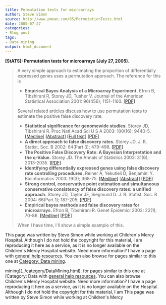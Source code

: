 ```yaml
---
title: Permutation tests for microarrays
author: Steve Simon
source: http://www.pmean.com/05/PermutationTests.html
date: 2005-07-27
categories:
- Blog post
tags:
- Data mining
output: html_document
---
```

**[StATS]: Permutation tests for microarrays (July
27, 2005)**.

> A very simple approach to estimating the proportion of differentially
> expressed genes uses a permutation approach. The reference for this is
>
> -   **Empirical Bayes Analysis of a Microarray Experiment.** Efron B,
>     Tibshirani R, Storey JD, Tusher V. Journal of the American
>     Statistical Association 2001: 96(456); 1151-1160.
>     [\[PDF\]](http://faculty.washington.edu/~jstorey/papers/ETST_JASA_2001.pdf)
>
> Several related articles discuss how to use permutation tests to
> estimate the positive false discovery rate:
>
> -   **Statistical significance for genomewide studies.** Storey JD,
>     Tibshirani R. Proc Natl Acad Sci U S A 2003: 100(16); 9440-5.
>     [\[Medline\]](http://www.ncbi.nlm.nih.gov/entrez/query.fcgi?cmd=Retrieve&db=PubMed&list_uids=12883005&dopt=Abstract)
>     [\[Abstract\]](http://www.pnas.org/cgi/content/abstract/100/16/9440)
>     [\[Full text\]](http://www.pnas.org/cgi/content/full/100/16/9440)
>     [\[PDF\]](http://www.pnas.org/cgi/reprint/100/16/9440.pdf)
> -   **A direct approach to false discovery rates.** Storey JD. J. R.
>     Statist. Soc. B 2002: 64(Part 3); 479-498.
>     [\[PDF\]](http://faculty.washington.edu/~jstorey/papers/directfdr.pdf)
> -   **The Positive False Discovery Rate: A Bayesian Interpretation and
>     the q-Value.** Storey JD. The Annals of Statistics 2003: 31(6);
>     2013-2035.
>     [\[PDF\]](http://faculty.washington.edu/~jstorey/papers/Storey_Annals_2003.pdf)
> -   **Identifying differentially expressed genes using false discovery
>     rate controlling procedures.** Reiner A, Yekutieli D, Benjamini Y.
>     Bioinformatics 2003: 19(3); 368-75.
>     [\[Medline\]](http://www.ncbi.nlm.nih.gov/entrez/query.fcgi?cmd=Retrieve&db=PubMed&list_uids=12584122&dopt=Abstract)
>     [\[Abstract\]](http://bioinformatics.oxfordjournals.org/cgi/content/abstract/19/3/368)
>     [\[PDF\]](http://bioinformatics.oxfordjournals.org/cgi/reprint/19/3/368.pdf)
> -   **Strong control, conservative point estimation and simultaneous
>     conservative consistency of false discovery rates: a unified
>     approach.** Storey JD, Taylor JE, Siegmund D. J. R. Statist. Soc.
>     B 2004: 66(Part 1); 187-205.
>     [\[PDF\]](http://faculty.washington.edu/~jstorey/papers/623.pdf)
> -   **Empirical bayes methods and false discovery rates for
>     microarrays.** Efron B, Tibshirani R. Genet Epidemiol 2002: 23(1);
>     70-86.
>     [\[Medline\]](http://www.ncbi.nlm.nih.gov/entrez/query.fcgi?cmd=Retrieve&db=PubMed&list_uids=12112249&dopt=Abstract)
>     [\[PDF\]](http://dcegod.nci.nih.gov/epi/EfronTibshirani%20FDR.pdf)
>
> When I have time, I'll show a simple example of this.

This page was written by Steve Simon while working at Children's Mercy
Hospital. Although I do not hold the copyright for this material, I am
reproducing it here as a service, as it is no longer available on the
Children's Mercy Hospital website. Need more information? I have a page
with [general help resources](../GeneralHelp.html). You can also browse
for pages similar to this one at [Category: Data
mining](../category/DataMining.html).
<!---More--->
mining](../category/DataMining.html).
for pages similar to this one at [Category: Data
with [general help resources](../GeneralHelp.html). You can also browse
Children's Mercy Hospital website. Need more information? I have a page
reproducing it here as a service, as it is no longer available on the
Hospital. Although I do not hold the copyright for this material, I am
This page was written by Steve Simon while working at Children's Mercy

<!---Do not use
**[StATS]: Permutation tests for microarrays (July
This page was written by Steve Simon while working at Children's Mercy
Hospital. Although I do not hold the copyright for this material, I am
reproducing it here as a service, as it is no longer available on the
Children's Mercy Hospital website. Need more information? I have a page
with [general help resources](../GeneralHelp.html). You can also browse
for pages similar to this one at [Category: Data
mining](../category/DataMining.html).
--->

